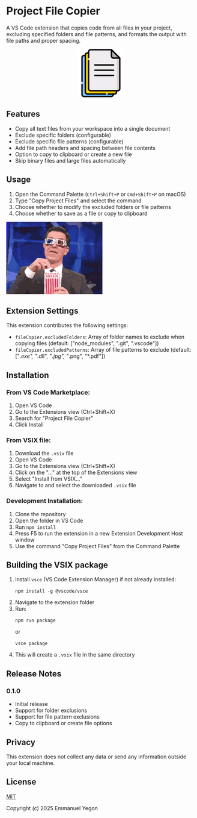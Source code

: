 # Project File Copier

A VS Code extension that copies code from all files in your project, excluding specified folders and file patterns, and formats the output with file paths and proper spacing.

<p align="center">
  <img src="images/icon.png" width="128" alt="Project File Copier Icon">
</p>

## Features

- Copy all text files from your workspace into a single document
- Exclude specific folders (configurable)
- Exclude specific file patterns (configurable)
- Add file path headers and spacing between file contents
- Option to copy to clipboard or create a new file
- Skip binary files and large files automatically

## Usage

1. Open the Command Palette (`Ctrl+Shift+P` or `Cmd+Shift+P` on macOS)
2. Type "Copy Project Files" and select the command
3. Choose whether to modify the excluded folders or file patterns
4. Choose whether to save as a file or copy to clipboard

![Extension Demo](images/demo.gif)

## Extension Settings

This extension contributes the following settings:

* `fileCopier.excludedFolders`: Array of folder names to exclude when copying files (default: ["node_modules", ".git", ".vscode"])
* `fileCopier.excludedPatterns`: Array of file patterns to exclude (default: ["*.exe", "*.dll", "*.jpg", "*.png", "*.pdf"])

## Installation

### From VS Code Marketplace:

1. Open VS Code
2. Go to the Extensions view (Ctrl+Shift+X)
3. Search for "Project File Copier"
4. Click Install

### From VSIX file:

1. Download the `.vsix` file
2. Open VS Code
3. Go to the Extensions view (Ctrl+Shift+X)
4. Click on the "..." at the top of the Extensions view
5. Select "Install from VSIX..."
6. Navigate to and select the downloaded `.vsix` file

### Development Installation:

1. Clone the repository
2. Open the folder in VS Code
3. Run `npm install`
4. Press F5 to run the extension in a new Extension Development Host window
5. Use the command "Copy Project Files" from the Command Palette

## Building the VSIX package

1. Install `vsce` (VS Code Extension Manager) if not already installed:
   ```
   npm install -g @vscode/vsce
   ```
2. Navigate to the extension folder
3. Run:
   ```
   npm run package
   ```
   or
   ```
   vsce package
   ```
4. This will create a `.vsix` file in the same directory

## Release Notes

### 0.1.0

- Initial release
- Support for folder exclusions
- Support for file pattern exclusions
- Copy to clipboard or create file options

## Privacy

This extension does not collect any data or send any information outside your local machine.

## License

[MIT](LICENSE)

Copyright (c) 2025 Emmanuel Yegon